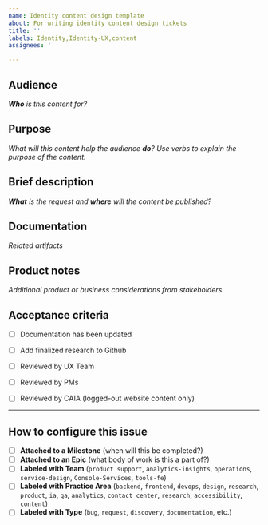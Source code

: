 ```yaml
---
name: Identity content design template
about: For writing identity content design tickets
title: ''
labels: Identity,Identity-UX,content
assignees: ''

---
```


## Audience
_**Who** is this content for?_


## Purpose
_What will this content help the audience **do**? Use verbs to explain the purpose of the content._


## Brief description
_**What** is the request and **where** will the content be published?_


## Documentation
_Related artifacts_


## Product notes
_Additional product or business considerations from stakeholders._


## Acceptance criteria
- [ ] Documentation has been updated
- [ ] Add finalized research to Github
- [ ] Reviewed by UX Team
- [ ] Reviewed by PMs
- [ ] Reviewed by CAIA (logged-out website content only)



---
## How to configure this issue
- [ ] **Attached to a Milestone** (when will this be completed?)
- [ ] **Attached to an Epic** (what body of work is this a part of?)
- [ ] **Labeled with Team** (`product support`, `analytics-insights`, `operations`, `service-design`, `Console-Services`, `tools-fe`)
- [ ] **Labeled with Practice Area** (`backend`, `frontend`, `devops`, `design`, `research`, `product`, `ia`, `qa`, `analytics`, `contact center`, `research`, `accessibility`, `content`)
- [ ] **Labeled with Type** (`bug`, `request`, `discovery`, `documentation`, etc.)
